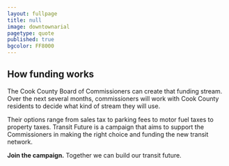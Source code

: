 ```yaml
---
layout: fullpage
title: null
image: downtownarial
pagetype: quote
published: true
bgcolor: FF8000
---
```


## How funding works

The Cook County Board of Commissioners can create that funding stream. Over the next several months, commissioners will work with Cook County residents to decide what kind of stream they will use.

Their options range from sales tax to parking fees to motor fuel taxes to property taxes. Transit Future is a campaign that aims to support the Commissioners in making the right choice and funding the new transit network.

**Join the campaign.** Together we can build our transit future.